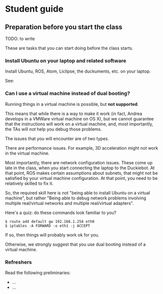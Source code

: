 # Student guide

## Preparation before you start the class

TODO: to write

These are tasks that you can start doing before the class starts.

### Install Ubuntu on your laptop and related software

Install Ubuntu, ROS, Atom, Liclipse, the duckuments, etc. on your laptop.

See: [](#setup-laptop)


### Can I use a virtual machine instead of dual booting?

Running things in a virtual machine is possible, but **not supported**.

This means that while there is a way to make it work (in fact,
Andrea develops in a VMWare virtual machine on OS X), but
we cannot guarantee that the instructions will work on a virtual machine,
and, most importantly, the TAs will *not* help you debug those problems.

The issues that you will encounter are of two types.

There are performance issues. For example, 3D acceleration might not work in the
virtual machine.

Most importantly, there are network configuration issues.
 These come up late in the class, when you start connecting the laptop to the Duckiebot.
At that point, ROS makes certain assumptions about subnets, that might not be satisfied by
your virtual machine configuration. At that point, you need to be relatively skilled to fix it.

So, the required skill here is not "being able to install Ubuntu on a virtual machine",
but rather "Being able to debug network problems involving multiple real/virtual networks
and  multiple real/virtual adapters".

Here's a quiz: do these commands look familiar to you?

    $ route add default gw 192.168.1.254 eth0
    $ iptables -A FORWARD -o eth1 -j ACCEPT

If so, then things will probably work ok for you.

Otherwise, we strongly suggest that you use dual booting instead of a virtual machine.



### Refreshers

Read the following preliminaries:

- ...
- ...


##
